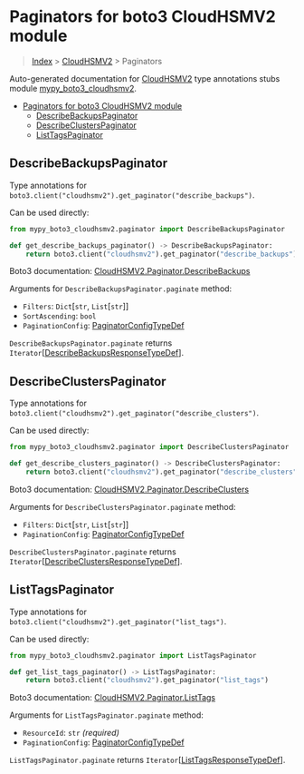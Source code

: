 # Paginators for boto3 CloudHSMV2 module

> [Index](..) > [CloudHSMV2](.) > Paginators

Auto-generated documentation for
[CloudHSMV2](https://boto3.amazonaws.com/v1/documentation/api/1.17.75/reference/services/cloudhsmv2.html#CloudHSMV2)
type annotations stubs module
[mypy_boto3_cloudhsmv2](https://pypi.org/project/mypy-boto3-cloudhsmv2/).

- [Paginators for boto3 CloudHSMV2 module](#paginators-for-boto3-cloudhsmv2-module)
  - [DescribeBackupsPaginator](#describebackupspaginator)
  - [DescribeClustersPaginator](#describeclusterspaginator)
  - [ListTagsPaginator](#listtagspaginator)

## DescribeBackupsPaginator

Type annotations for
`boto3.client("cloudhsmv2").get_paginator("describe_backups")`.

Can be used directly:

```python
from mypy_boto3_cloudhsmv2.paginator import DescribeBackupsPaginator

def get_describe_backups_paginator() -> DescribeBackupsPaginator:
    return boto3.client("cloudhsmv2").get_paginator("describe_backups")
```

Boto3 documentation:
[CloudHSMV2.Paginator.DescribeBackups](https://boto3.amazonaws.com/v1/documentation/api/1.17.75/reference/services/cloudhsmv2.html#CloudHSMV2.Paginator.DescribeBackups)

Arguments for `DescribeBackupsPaginator.paginate` method:

- `Filters`: `Dict`\[`str`, `List`\[`str`\]\]
- `SortAscending`: `bool`
- `PaginationConfig`:
  [PaginatorConfigTypeDef](./type_defs.md#paginatorconfigtypedef)

`DescribeBackupsPaginator.paginate` returns
`Iterator`\[[DescribeBackupsResponseTypeDef](./type_defs.md#describebackupsresponsetypedef)\].

## DescribeClustersPaginator

Type annotations for
`boto3.client("cloudhsmv2").get_paginator("describe_clusters")`.

Can be used directly:

```python
from mypy_boto3_cloudhsmv2.paginator import DescribeClustersPaginator

def get_describe_clusters_paginator() -> DescribeClustersPaginator:
    return boto3.client("cloudhsmv2").get_paginator("describe_clusters")
```

Boto3 documentation:
[CloudHSMV2.Paginator.DescribeClusters](https://boto3.amazonaws.com/v1/documentation/api/1.17.75/reference/services/cloudhsmv2.html#CloudHSMV2.Paginator.DescribeClusters)

Arguments for `DescribeClustersPaginator.paginate` method:

- `Filters`: `Dict`\[`str`, `List`\[`str`\]\]
- `PaginationConfig`:
  [PaginatorConfigTypeDef](./type_defs.md#paginatorconfigtypedef)

`DescribeClustersPaginator.paginate` returns
`Iterator`\[[DescribeClustersResponseTypeDef](./type_defs.md#describeclustersresponsetypedef)\].

## ListTagsPaginator

Type annotations for `boto3.client("cloudhsmv2").get_paginator("list_tags")`.

Can be used directly:

```python
from mypy_boto3_cloudhsmv2.paginator import ListTagsPaginator

def get_list_tags_paginator() -> ListTagsPaginator:
    return boto3.client("cloudhsmv2").get_paginator("list_tags")
```

Boto3 documentation:
[CloudHSMV2.Paginator.ListTags](https://boto3.amazonaws.com/v1/documentation/api/1.17.75/reference/services/cloudhsmv2.html#CloudHSMV2.Paginator.ListTags)

Arguments for `ListTagsPaginator.paginate` method:

- `ResourceId`: `str` *(required)*
- `PaginationConfig`:
  [PaginatorConfigTypeDef](./type_defs.md#paginatorconfigtypedef)

`ListTagsPaginator.paginate` returns
`Iterator`\[[ListTagsResponseTypeDef](./type_defs.md#listtagsresponsetypedef)\].
